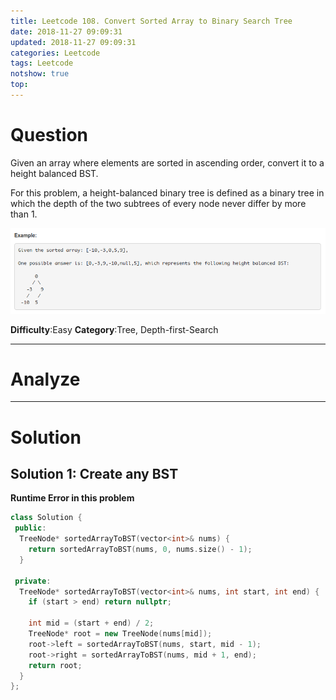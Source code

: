 ```yaml
---
title: Leetcode 108. Convert Sorted Array to Binary Search Tree
date: 2018-11-27 09:09:31
updated: 2018-11-27 09:09:31
categories: Leetcode
tags: Leetcode
notshow: true
top:
---
```


# Question

Given an array where elements are sorted in ascending order, convert it to a height balanced BST.

For this problem, a height-balanced binary tree is defined as a binary tree in which the depth of the two subtrees of every node never differ by more than 1.

![](/images/in-post/2018-11-27-Leetcode-108-Convert-Sorted-Array-To-Binary-Search-Tree/2018-11-27-16-06-04.png)

**Difficulty**:Easy
**Category**:Tree, Depth-first-Search

<!-- more -->

------------

# Analyze

------------

# Solution

## Solution 1: Create any BST

**Runtime Error in this problem**

```cpp
class Solution {
 public:
  TreeNode* sortedArrayToBST(vector<int>& nums) { 
    return sortedArrayToBST(nums, 0, nums.size() - 1); 
  }

 private:
  TreeNode* sortedArrayToBST(vector<int>& nums, int start, int end) {
    if (start > end) return nullptr;

    int mid = (start + end) / 2;
    TreeNode* root = new TreeNode(nums[mid]);
    root->left = sortedArrayToBST(nums, start, mid - 1);
    root->right = sortedArrayToBST(nums, mid + 1, end);
    return root;
  }
};
```